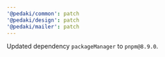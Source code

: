 ```yaml
---
'@pedaki/common': patch
'@pedaki/design': patch
'@pedaki/mailer': patch
---
```


Updated dependency `packageManager` to `pnpm@8.9.0`.
